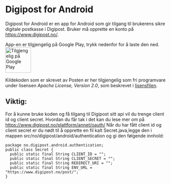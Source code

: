 Digipost for Android
=======

Digipost for Android er en app for Android som gir tilgang til brukerens sikre digitale postkasse i Digipost. Bruker må opprette en konto på https://www.digipost.no/.

App-en er tilgjengelig på Google Play, trykk nedenfor for å laste den ned.  
<a href='https://play.google.com/store/apps/details?id=no.digipost.android&pcampaignid=MKT-Other-global-all-co-prtnr-py-PartBadge-Mar2515-1'>
    <img alt='Tilgjengelig på Google Play'
         height="80"
         src='https://play.google.com/intl/en_us/badges/images/generic/no_badge_web_generic.png'/>
</a>

Kildekoden som er skrevet av Posten er her tilgjengelig som fri programvare under lisensen *Apache License, Version 2.0*, som beskrevet i [lisensfilen](https://github.com/digipost/android/blob/master/LICENSE.txt "LICENSE").

Viktig:
------
For å kunne bruke koden og få tilgang til Digipost sitt api vil du trenge client id og client secret. Hvordan du får tak i det kan du lese mer om på https://www.digipost.no/plattform/annet/oauth/ 
Når du har fått client id og client secret er du nødt til å opprette en fil kalt Secret.java,legge den i mappen src/no/digipost/android/authentication og gi den følgende innhold:

    package no.digipost.android.authentication;
    public class Secret {
      public static final String CLIENT_ID = "";
      public static final String CLIENT_SECRET = "";
      public static final String REDIRECT_URI = "";
      public static final String ENV_URL = "https://www.digipost.no/post/";
    }
